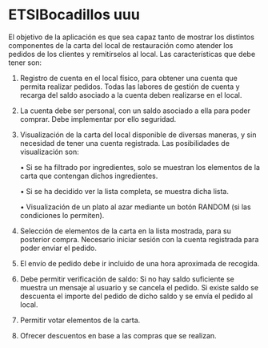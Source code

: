 # ETSIBocadillos uuu
El objetivo de la aplicación es que sea capaz tanto de mostrar los distintos componentes de la carta del local de restauración como atender los pedidos de los clientes y remitírselos al local. Las características que debe tener son:

1.	Registro de cuenta en el local físico, para obtener una cuenta que permita realizar pedidos. Todas las labores de gestión de cuenta y recarga del saldo asociado a la cuenta deben realizarse en el local.

2.	La cuenta debe ser personal, con un saldo asociado a ella para poder comprar. Debe implementar por ello seguridad.

3.	Visualización de la carta del local disponible de diversas maneras, y sin necesidad de tener una cuenta registrada. Las posibilidades de visualización son:

    •	Si se ha filtrado por ingredientes, solo se muestran los elementos de la carta que contengan dichos ingredientes.

    •	Si se ha decidido ver la lista completa, se muestra dicha lista.

    •	Visualización de un plato al azar mediante un botón RANDOM (si las condiciones lo permiten).

4.	Selección de elementos de la carta en la lista mostrada, para su posterior compra. Necesario iniciar sesión con la cuenta registrada para poder enviar el pedido.

5.	El envío de pedido debe ir incluido de una hora aproximada de recogida.

6.	Debe permitir verificación de saldo: Si no hay saldo suficiente se muestra un mensaje al usuario y se cancela el pedido. Si existe saldo se descuenta el importe del pedido de dicho saldo y se envía el pedido al local.

7.	Permitir votar elementos de la carta.

8.	Ofrecer descuentos en base a las compras que se realizan.
